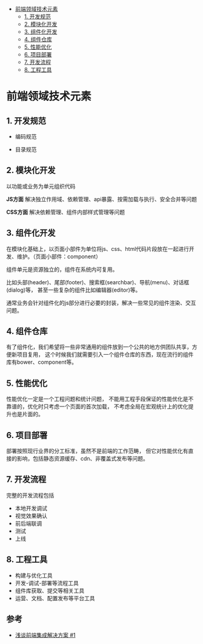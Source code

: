 - [前端领域技术元素](#%E5%89%8D%E7%AB%AF%E9%A2%86%E5%9F%9F%E6%8A%80%E6%9C%AF%E5%85%83%E7%B4%A0)
    - [1. 开发规范](#1-%E5%BC%80%E5%8F%91%E8%A7%84%E8%8C%83)
    - [2. 模块化开发](#2-%E6%A8%A1%E5%9D%97%E5%8C%96%E5%BC%80%E5%8F%91)
    - [3. 组件化开发](#3-%E7%BB%84%E4%BB%B6%E5%8C%96%E5%BC%80%E5%8F%91)
    - [4. 组件仓库](#4-%E7%BB%84%E4%BB%B6%E4%BB%93%E5%BA%93)
    - [5. 性能优化](#5-%E6%80%A7%E8%83%BD%E4%BC%98%E5%8C%96)
    - [6. 项目部署](#6-%E9%A1%B9%E7%9B%AE%E9%83%A8%E7%BD%B2)
    - [7. 开发流程](#7-%E5%BC%80%E5%8F%91%E6%B5%81%E7%A8%8B)
    - [8. 工程工具](#8-%E5%B7%A5%E7%A8%8B%E5%B7%A5%E5%85%B7)

# 前端领域技术元素

## 1. 开发规范

 * 编码规范

 * 目录规范

## 2. 模块化开发

以功能或业务为单元组织代码

**JS方面** 解决独立作用域、依赖管理、api暴露、按需加载与执行、安全合并等问题
    
**CSS方面** 解决依赖管理、组件内部样式管理等问题

## 3. 组件化开发

 在模块化基础上，以页面小部件为单位将js、css、html代码片段放在一起进行开发、维护。（页面小部件：component）

 组件单元是资源独立的，组件在系统内可复用。

 比如头部(header)、尾部(footer)、搜索框(searchbar)、导航(menu)、对话框(dialog)等，
 甚至一些复杂的组件比如编辑器(editor)等。

 通常业务会针对组件化的js部分进行必要的封装，解决一些常见的组件渲染、交互问题。

## 4. 组件仓库

 有了组件化，我们希望将一些非常通用的组件放到一个公共的地方供团队共享，方便新项目复用，
 这个时候我们就需要引入一个组件仓库的东西，现在流行的组件库有bower、component等。

## 5. 性能优化

 性能优化一定是一个工程问题和统计问题，
 不能用工程手段保证的性能优化是不靠谱的，优化时只考虑一个页面的首次加载，
 不考虑全局在宏观统计上的优化提升也是片面的。

## 6. 项目部署

 部署按照现行业界的分工标准，虽然不是前端的工作范畴，
 但它对性能优化有直接的影响，包括静态资源缓存、cdn、非覆盖式发布等问题。

## 7. 开发流程

 完整的开发流程包括
  * 本地开发调试
  * 视觉效果确认
  * 前后端联调
  * 测试
  * 上线

## 8. 工程工具

 * 构建与优化工具
 * 开发-调试-部署等流程工具
 * 组件库获取、提交等相关工具
 * 运营、文档、配置发布等平台工具

## 参考

 * [浅谈前端集成解决方案 #1](https://github.com/fouber/blog/issues/1)